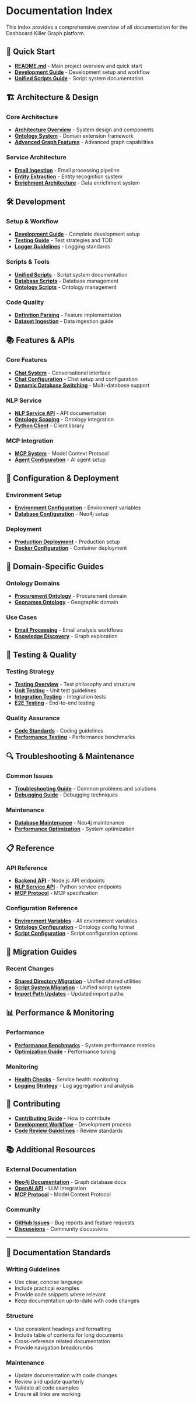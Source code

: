 # Documentation Index

This index provides a comprehensive overview of all documentation for the Dashboard Killer Graph platform.

## 🚀 **Quick Start**

- **[README.md](../README.md)** - Main project overview and quick start
- **[Development Guide](./development/README.md)** - Development setup and workflow
- **[Unified Scripts Guide](../scripts/README.md)** - Script system documentation

## 🏗️ **Architecture & Design**

### **Core Architecture**
- **[Architecture Overview](./architecture/overview.md)** - System design and components
- **[Ontology System](./architecture/ontologies.md)** - Domain extension framework
- **[Advanced Graph Features](./architecture/advanced-graph.md)** - Advanced graph capabilities

### **Service Architecture**
- **[Email Ingestion](./architecture/email-ingestion-ontology.md)** - Email processing pipeline
- **[Entity Extraction](./architecture/entity-extraction-guide.md)** - Entity recognition system
- **[Enrichment Architecture](./development/enrichment-agnostic-architecture.md)** - Data enrichment system

## 🛠️ **Development**

### **Setup & Workflow**
- **[Development Guide](./development/README.md)** - Complete development setup
- **[Testing Guide](./development/testing/README.md)** - Test strategies and TDD
- **[Logger Guidelines](./development/logger-guidelines.md)** - Logging standards

### **Scripts & Tools**
- **[Unified Scripts](./scripts/README.md)** - Script system documentation
- **[Database Scripts](./scripts/database/README.md)** - Database management
- **[Ontology Scripts](./scripts/ontology/README.md)** - Ontology management

### **Code Quality**
- **[Definition Parsing](./development/definition-parsing-feature.md)** - Feature implementation
- **[Dataset Ingestion](./development/dataset-ingestion-guide.md)** - Data ingestion guide

## 📚 **Features & APIs**

### **Core Features**
- **[Chat System](./features/chat-system-guide.md)** - Conversational interface
- **[Chat Configuration](./features/chat-configuration.md)** - Chat setup and configuration
- **[Dynamic Database Switching](./features/dynamic-database-switching.md)** - Multi-database support

### **NLP Service**
- **[NLP Service API](./features/nlp-service/api-reference.md)** - API documentation
- **[Ontology Scoping](./features/nlp-service/ontology-scoping.md)** - Ontology integration
- **[Python Client](./features/nlp-service/python-client.md)** - Client library

### **MCP Integration**
- **[MCP System](./mcp/README.md)** - Model Context Protocol
- **[Agent Configuration](./mcp/AGENT_CONFIG.md)** - AI agent setup

## 🔧 **Configuration & Deployment**

### **Environment Setup**
- **[Environment Configuration](./development/environment-setup.md)** - Environment variables
- **[Database Configuration](./development/database-setup.md)** - Neo4j setup

### **Deployment**
- **[Production Deployment](./deployment/production.md)** - Production setup
- **[Docker Configuration](./deployment/docker.md)** - Container deployment

## 📖 **Domain-Specific Guides**

### **Ontology Domains**
- **[Procurement Ontology](./architecture/ontologies/procurement.md)** - Procurement domain
- **[Geonames Ontology](./architecture/ontologies/geonames.md)** - Geographic domain

### **Use Cases**
- **[Email Processing](./use-cases/email-processing.md)** - Email analysis workflows
- **[Knowledge Discovery](./use-cases/knowledge-discovery.md)** - Graph exploration

## 🧪 **Testing & Quality**

### **Testing Strategy**
- **[Testing Overview](./development/testing/README.md)** - Test philosophy and structure
- **[Unit Testing](./development/testing/unit-testing.md)** - Unit test guidelines
- **[Integration Testing](./development/testing/integration-testing.md)** - Integration tests
- **[E2E Testing](./development/testing/e2e-testing.md)** - End-to-end testing

### **Quality Assurance**
- **[Code Standards](./development/code-standards.md)** - Coding guidelines
- **[Performance Testing](./development/testing/performance.md)** - Performance benchmarks

## 🔍 **Troubleshooting & Maintenance**

### **Common Issues**
- **[Troubleshooting Guide](./troubleshooting/README.md)** - Common problems and solutions
- **[Debugging Guide](./troubleshooting/debugging.md)** - Debugging techniques

### **Maintenance**
- **[Database Maintenance](./maintenance/database.md)** - Neo4j maintenance
- **[Performance Optimization](./maintenance/performance.md)** - System optimization

## 📋 **Reference**

### **API Reference**
- **[Backend API](./reference/backend-api.md)** - Node.js API endpoints
- **[NLP Service API](./reference/nlp-api.md)** - Python service endpoints
- **[MCP Protocol](./reference/mcp-protocol.md)** - MCP specification

### **Configuration Reference**
- **[Environment Variables](./reference/environment.md)** - All environment variables
- **[Ontology Configuration](./reference/ontology-config.md)** - Ontology config format
- **[Script Configuration](./reference/script-config.md)** - Script configuration options

## 🚀 **Migration Guides**

### **Recent Changes**
- **[Shared Directory Migration](./migration/shared-directory.md)** - Unified shared utilities
- **[Script System Migration](./migration/script-system.md)** - Unified script system
- **[Import Path Updates](./migration/import-paths.md)** - Updated import paths

## 📊 **Performance & Monitoring**

### **Performance**
- **[Performance Benchmarks](./performance/benchmarks.md)** - System performance metrics
- **[Optimization Guide](./performance/optimization.md)** - Performance tuning

### **Monitoring**
- **[Health Checks](./monitoring/health-checks.md)** - Service health monitoring
- **[Logging Strategy](./monitoring/logging.md)** - Log aggregation and analysis

## 🤝 **Contributing**

- **[Contributing Guide](../CONTRIBUTING.md)** - How to contribute
- **[Development Workflow](./development/workflow.md)** - Development process
- **[Code Review Guidelines](./development/code-review.md)** - Review standards

## 📚 **Additional Resources**

### **External Documentation**
- **[Neo4j Documentation](https://neo4j.com/docs/)** - Graph database docs
- **[OpenAI API](https://platform.openai.com/docs)** - LLM integration
- **[MCP Protocol](https://modelcontextprotocol.io/)** - Model Context Protocol

### **Community**
- **[GitHub Issues](https://github.com/your-org/dashboard-killer-graph/issues)** - Bug reports and feature requests
- **[Discussions](https://github.com/your-org/dashboard-killer-graph/discussions)** - Community discussions

---

## 📝 **Documentation Standards**

### **Writing Guidelines**
- Use clear, concise language
- Include practical examples
- Provide code snippets where relevant
- Keep documentation up-to-date with code changes

### **Structure**
- Use consistent headings and formatting
- Include table of contents for long documents
- Cross-reference related documentation
- Provide navigation breadcrumbs

### **Maintenance**
- Update documentation with code changes
- Review and update quarterly
- Validate all code examples
- Ensure all links are working
